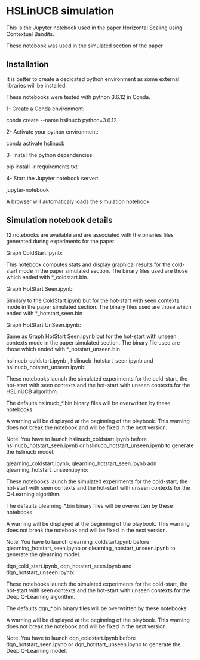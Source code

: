 # HSLinUCB simulation

This is the Jupyter notebook used in the paper Horizontal Scaling using Contextual Bandits.

These notebook was used in the simulated section of the paper

## Installation
It is better to create a dedicated python environment as some external libraries will be installed.

These notebooks were tested with python 3.6.12 in Conda.

1- Create a Conda environment:

conda create --name hslinucb python=3.6.12

2- Activate your python environment:

conda activate hslinucb

3- Install the python dependencies:

pip install -r requirements.txt

4- Start the Jupyter notebook server:

jupyter-notebook

A browser will automaticaly loads the simulation notebook

## Simulation notebook details

12 notebooks are available and are associated with the binaries files generated during experiments for the paper.

Graph ColdStart.ipynb:

This notebook computes stats and display graphical results for the cold-start mode in the paper simulated section. The binary files used are those which ended with *_coldstart.bin. 

Graph HotStart Seen.ipynb:

Similary to the ColdStart.ipynb but for the hot-start with seen contexts mode in the paper simulated section. The binary files used are those which ended with *_hotstart_seen.bin

Graph HotStart UnSeen.ipynb:

Same as Graph HotStart Seen.ipynb but for the hot-start with unseen contexts mode in the paper simulated section. The binary file used are those which ended with *_hotstart_unseen.bin

hslinucb_coldstart.ipynb , hslinucb_hotstart_seen.ipynb and hslinucb_hotstart_unseen.ipynb:

These notebooks launch the simulated experiments for the cold-start, the hot-start with seen contexts and the hot-start with unseen contexts for the HSLinUCB algorithm.

The defaults hslinucb_*.bin binary files will be overwritten by these notebooks

A warning will be displayed at the beginning of the playbook. This warning does not break the notebook and will be fixed in the next version.

Note: You have to launch hslinucb_coldstart.ipynb before hslinucb_hotstart_seen.ipynb or hslinucb_hotstart_unseen.ipynb to generate the hslinucb model.

qlearning_coldstart.ipynb, qlearning_hotstart_seen.ipynb adn qlearning_hotstart_unseen.ipynb:

These notebooks launch the simulated experiments for the cold-start, the hot-start with seen contexts and the hot-start with unseen contexts for the Q-Learning algorithm.

The defaults qlearning_*.bin binary files will be overwritten by these notebooks

A warning will be displayed at the beginning of the playbook. This warning does not break the notebook and will be fixed in the next version.

Note: You have to launch qlearning_coldstart.ipynb before qlearning_hotstart_seen.ipynb or qlearning_hotstart_unseen.ipynb to generate the qlearning model.

dqn_cold_start.ipynb, dqn_hotstart_seen.ipynb and dqn_hotstart_unseen.ipynb:

These notebooks launch the simulated experiments for the cold-start, the hot-start with seen contexts and the hot-start with unseen contexts for the Deep Q-Learning algorithm.

The defaults dqn_*.bin binary files will be overwritten by these notebooks

A warning will be displayed at the beginning of the playbook. This warning does not break the notebook and will be fixed in the next version.

Note: You have to launch dqn_coldstart.ipynb before dqn_hotstart_seen.ipynb or dqn_hotstart_unseen.ipynb to generate the Deep Q-Learning model.
